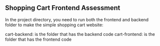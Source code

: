 
## Shopping Cart Frontend Assessment

In the project directory, you need to run both the frontend and backend folder to make the simple shopping cart website:

cart-backend: is the folder that has the backend code
cart-frontend: is the folder that has the frontend code